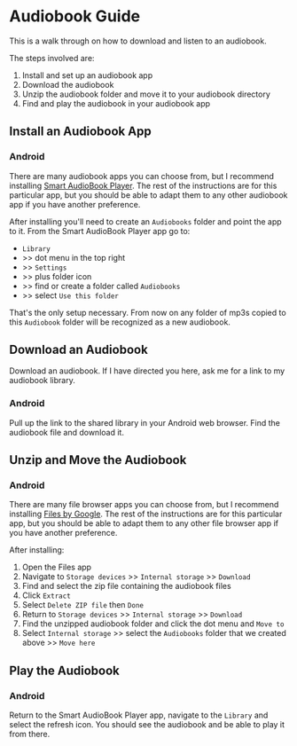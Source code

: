 # Audiobook Guide

This is a walk through on how to download and listen to an audiobook.

The steps involved are:
1. Install and set up an audiobook app
1. Download the audiobook
1. Unzip the audiobook folder and move it to your audiobook directory
1. Find and play the audiobook in your audiobook app

## Install an Audiobook App

### Android

There are many audiobook apps you can choose from, but I recommend installing [Smart AudioBook Player](https://play.google.com/store/apps/details?id=ak.alizandro.smartaudiobookplayer&hl=en_US&gl=US). The rest of the instructions are for this particular app, but you should be able to adapt them to any other audiobook app if you have another preference.

After installing you'll need to create an `Audiobooks` folder and point the app to it. From the Smart AudioBook Player app go to:
- `Library`
- \>> dot menu in the top right
- \>> `Settings`
- \>> plus folder icon
- \>> find or create a folder called `Audiobooks`
- \>> select `Use this folder`

That's the only setup necessary. From now on any folder of mp3s copied to this `Audiobook` folder will be recognized as a new audiobook.

## Download an Audiobook

Download an audiobook. If I have directed you here, ask me for a link to my audiobook library.

### Android

Pull up the link to the shared library in your Android web browser. Find the audiobook file and download it.

## Unzip and Move the Audiobook

### Android

There are many file browser apps you can choose from, but I recommend installing [Files by Google](https://play.google.com/store/apps/details?id=com.google.android.apps.nbu.files&hl=en_US&gl=US). The rest of the instructions are for this particular app, but you should be able to adapt them to any other file browser app if you have another preference.

After installing:
1. Open the Files app
1. Navigate to `Storage devices` >> `Internal storage` >> `Download`
1. Find and select the zip file containing the audiobook files
1. Click `Extract`
1. Select `Delete ZIP file` then `Done`
1. Return to `Storage devices` >> `Internal storage` >> `Download`
1. Find the unzipped audiobook folder and click the dot menu and `Move to`
1. Select `Internal storage` >> select the `Audiobooks` folder that we created above >> `Move here`

## Play the Audiobook

### Android

Return to the Smart AudioBook Player app, navigate to the `Library` and select the refresh icon. You should see the audiobook and be able to play it from there.


